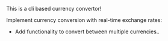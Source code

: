 This is a cli based currency convertor!

Implement currency conversion with real-time exchange rates:
- Add functionality to convert between multiple currencies..

